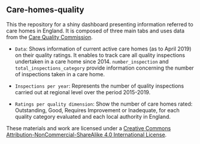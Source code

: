 ## Care-homes-quality

This the repository for a shiny dashboard presenting information referred to care homes in England. It is composed of three main tabs and uses data from the [Care Quality Commission](https://www.cqc.org.uk/about-us/transparency/using-cqc-data). 

- `Data`: Shows information of current active care homes (as to April 2019) on their quality ratings. It enables to track care all quality inspections undertaken in a care home since 2014. `number_inspection` and `total_inspections_category` provide information concerning the number of inspections taken in a care home.

- `Inspections per year`: Represents the number of quality inspections carried out at regional level over the period 2015-2019. 

- `Ratings per quality dimension`: Show the number of care homes rated: Outstanding, Good, Requires Improvement or Inadequate, for each quality category evaluated and each local authority in England. 



These materials and work are licensed under a [Creative Commons Attribution-NonCommercial-ShareAlike 4.0 International License](https://creativecommons.org/licenses/by-nc-sa/4.0/).
